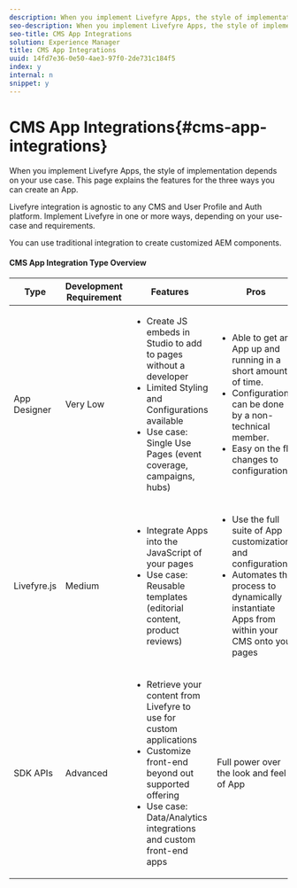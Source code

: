 ```yaml
---
description: When you implement Livefyre Apps, the style of implementation depends on your use case. This page explains the features for the three ways you can create an App.
seo-description: When you implement Livefyre Apps, the style of implementation depends on your use case. This page explains the features for the three ways you can create an App.
seo-title: CMS App Integrations
solution: Experience Manager
title: CMS App Integrations
uuid: 14fd7e36-0e50-4ae3-97f0-2de731c184f5
index: y
internal: n
snippet: y
---
```


# CMS App Integrations{#cms-app-integrations}

When you implement Livefyre Apps, the style of implementation depends on your use case. This page explains the features for the three ways you can create an App.

Livefyre integration is agnostic to any CMS and User Profile and Auth platform. Implement Livefyre in one or more ways, depending on your use-case and requirements.

You can use traditional integration to create customized AEM components.

#### CMS App Integration Type Overview
<table id="table_n4l_r4r_tz">  
 <thead> 
  <tr> 
   <th class="entry"> Type</th> 
   <th class="entry"> Development Requirement</th> 
   <th class="entry"> Features</th> 
   <th class="entry"> Pros </th> 
   <th class="entry"> Limitations</th> 
  </tr> 
 </thead>
 <tbody> 
  <tr> 
   <td> App Designer</td> 
   <td> Very Low</td> 
   <td> 
    <ul id="ul_o4l_r4r_tz"> 
     <li>Create JS embeds in Studio to add to pages without a developer</li> 
     <li>Limited Styling and Configurations available</li> 
     <li>Use case: Single Use Pages (event coverage, campaigns, hubs)</li> 
    </ul> </td> 
   <td> 
    <ul id="ul_mxj_qhw_sbb"> 
     <li>Able to get an App up and running in a short amount of time.</li> 
     <li>Configurations can be done by a non-technical member.</li> 
     <li>Easy on the fly changes to configurations</li> 
    </ul> </td> 
   <td> 
    <ul id="ul_j3h_bvk_rbb"> 
     <li>Must create an App using Livefyre Studio first</li> 
     <li>Not automated</li> 
    </ul> </td> 
  </tr> 
  <tr> 
   <td> Livefyre.js</td> 
   <td> Medium</td> 
   <td> 
    <ul id="ul_p4l_r4r_tz"> 
     <li>Integrate Apps into the JavaScript of your pages</li> 
     <li>Use case: Reusable templates (editorial content, product reviews)</li> 
    </ul> </td> 
   <td> 
    <ul id="ul_wk1_15k_rbb"> 
     <li>Use the full suite of App customizations and configurations</li> 
     <li>Automates the process to dynamically instantiate Apps from within your CMS onto your pages</li> 
    </ul> </td> 
   <td> 
    <ul id="ul_urm_ztk_rbb"> 
     <li>Need a developer up front. </li> 
    </ul> </td> 
  </tr> 
  <tr> 
   <td> SDK APIs</td> 
   <td> Advanced</td> 
   <td> 
    <ul id="ul_q4l_r4r_tz"> 
     <li>Retrieve your content from Livefyre to use for custom applications</li> 
     <li>Customize front-end beyond out supported offering</li> 
     <li>Use case: Data/Analytics integrations and custom front-end apps</li> 
    </ul> </td> 
   <td> Full power over the look and feel of App</td> 
   <td> 
    <ul id="ul_dng_vhw_sbb"> 
     <li>Requires development up front.</li> 
     <li>Higher level of dev effort to implement.</li> 
    </ul> </td> 
  </tr> 
 </tbody> 
</table>

